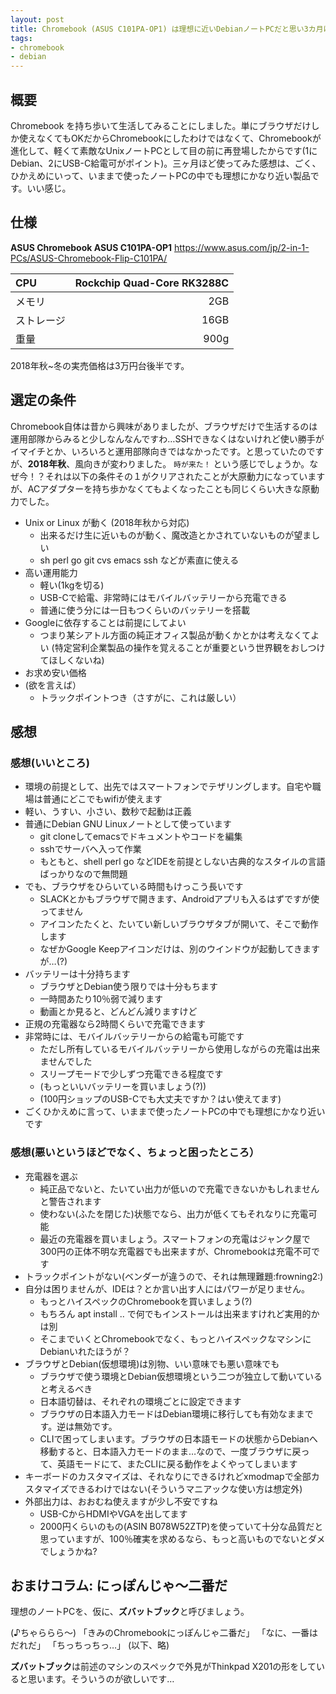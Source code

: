 ```yaml
---
layout: post
title: Chromebook (ASUS C101PA-OP1) は理想に近いDebianノートPCだと思い3カ月ほど使ってみた感想
tags:
- chromebook
- debian
---
```


## 概要

Chromebook を持ち歩いて生活してみることにしました。単にブラウザだけしか使えなくてもOKだからChromebookにしたわけではなくて、Chromebookが進化して、軽くて素敵なUnixノートPCとして目の前に再登場したからです(1にDebian、2にUSB-C給電可がポイント)。三ヶ月ほど使ってみた感想は、ごく、ひかえめにいって、いままで使ったノートPCの中でも理想にかなり近い製品です。いい感じ。

## 仕様

**ASUS Chromebook ASUS C101PA-OP1**
https://www.asus.com/jp/2-in-1-PCs/ASUS-Chromebook-Flip-C101PA/

|CPU|Rockchip Quad-Core RK3288C|
|:----|----:|
|メモリ|2GB|
|ストレージ|16GB|
|重量|900g|

2018年秋~冬の実売価格は3万円台後半です。

## 選定の条件

Chromebook自体は昔から興味がありましたが、ブラウザだけで生活するのは運用部隊からみると少しなんなんですわ…SSHできなくはないけれど使い勝手がイマイチとか、いろいろと運用部隊向きではなかったです。と思っていたのですが、**2018年秋**、風向きが変わりました。
```時が来た！```
という感じでしょうか。なぜ今！？それは以下の条件その１がクリアされたことが大原動力になっていますが、ACアダプターを持ち歩かなくてもよくなったことも同じくらい大きな原動力でした。

+ Unix or Linux が動く (2018年秋から対応)
    + 出来るだけ生に近いものが動く、魔改造とかされていないものが望ましい
    + sh perl go git cvs emacs ssh などが素直に使える
+ 高い運用能力
    + 軽い(1kgを切る)
    + USB-Cで給電、非常時にはモバイルバッテリーから充電できる
    + 普通に使う分には一日もつくらいのバッテリーを搭載
+ Googleに依存することは前提にしてよい
    + つまり某シアトル方面の純正オフィス製品が動くかとかは考えなくてよい
      (特定営利企業製品の操作を覚えることが重要という世界観をおしつけてほしくないね)
+ お求め安い価格
+ (欲を言えば）
    + トラックポイントつき（さすがに、これは厳しい）

##  感想
### 感想(いいところ)

+ 環境の前提として、出先ではスマートフォンでテザリングします。自宅や職場は普通にどこでもwifiが使えます
+ 軽い、うすい、小さい、数秒で起動は正義
+ 普通にDebian GNU Linuxノートとして使っています
    + git cloneしてemacsでドキュメントやコードを編集
    + sshでサーバへ入って作業
    + もともと、shell perl go などIDEを前提としない古典的なスタイルの言語ばっかりなので無問題
+ でも、ブラウザをひらいている時間もけっこう長いです
    + SLACKとかもブラウザで開きます、Androidアプリも入るはずですが使ってません
    + アイコンたたくと、たいてい新しいブラウザタブが開いて、そこで動作します
    + なぜかGoogle Keepアイコンだけは、別のウインドウが起動してきますが…(?)
+ バッテリーは十分持ちます
    + ブラウザとDebian使う限りでは十分もちます
    + 一時間あたり10％弱で減ります
    + 動画とか見ると、どんどん減りますけど
+ 正規の充電器なら2時間くらいで充電できます
+ 非常時には、モバイルバッテリーからの給電も可能です
    + ただし所有しているモバイルバッテリーから使用しながらの充電は出来ませんでした
    + スリープモードで少しずつ充電できる程度です
    + (もっといいバッテリーを買いましょう(?))
    + (100円ショップのUSB-Cでも大丈夫ですか？はい使えてます)
+ ごくひかえめに言って、いままで使ったノートPCの中でも理想にかなり近いです

### 感想(悪いというほどでなく、ちょっと困ったところ）

+ 充電器を選ぶ
   + 純正品でないと、たいてい出力が低いので充電できないかもしれませんと警告されます
   + 使わない(ふたを閉じた)状態でなら、出力が低くてもそれなりに充電可能
   + 最近の充電器を買いましょう。スマートフォンの充電はジャンク屋で300円の正体不明な充電器でも出来ますが、Chromebookは充電不可です
+ トラックポイントがない(ベンダーが違うので、それは無理難題:frowning2:)
+ 自分は困りませんが、IDEは？とか言い出す人にはパワーが足りません。
    + もっとハイスペックのChromebookを買いましょう(?)
    + もちろん apt install .. で何でもインストールは出来ますけれど実用的かは別
    + そこまでいくとChromebookでなく、もっとハイスペックなマシンにDebianいれたほうが？
+ ブラウザとDebian(仮想環境)は別物、いい意味でも悪い意味でも
    + ブラウザで使う環境とDebian仮想環境という二つが独立して動いていると考えるべき 
    + 日本語切替は、それぞれの環境ごとに設定できます
    + ブラウザの日本語入力モードはDebian環境に移行しても有効なままです。逆は無効です。
    + CLIで困ってしまいます。ブラウザの日本語モードの状態からDebianへ移動すると、日本語入力モードのまま…なので、一度ブラウザに戻って、英語モードにて、またCLIに戻る動作をよくやってしまいます
+ キーボードのカスタマイズは、それなりにできるけれどxmodmapで全部カスタマイズできるわけではない(そういうマニアックな使い方は想定外)
+ 外部出力は、おおむね使えますが少し不安ですね
    + USB-CからHDMIやVGAを出してます
    + 2000円くらいのもの(ASIN B078W52ZTP)を使っていて十分な品質だと思っていますが、100％確実を求めるなら、もっと高いものでないとダメでしょうかね?

## おまけコラム: にっぽんじゃ～二番だ

理想のノートPCを、仮に、**ズバットブック**と呼びましょう。

(♪ちゃららら～)
「きみのChromebookにっぽんじゃ二番だ」
「なに、一番はだれだ」
「ちっちっちっ…」
(以下、略)

**ズバットブック**は前述のマシンのスペックで外見がThinkpad X201の形をしていると思います。そういうのが欲しいです…
